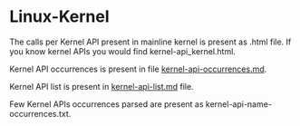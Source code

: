 # Linux-Kernel

The calls per Kernel API present in mainline kernel is present as .html file. If you know kernel APIs you would find kernel-api_kernel.html.

Kernel API occurrences is present in file [kernel-api-occurrences.md](https://github.com/alice-sieve/Linux-Kernel/blob/Kernel-APIs/kernel-api-occurrences.md).

Kernel API list is present in [kernel-api-list.md](https://github.com/alice-sieve/Linux-Kernel/blob/Kernel-APIs/kernel-api-list.md) file.

Few Kernel APIs occurrences parsed are present as kernel-api-name-occurrences.txt.



